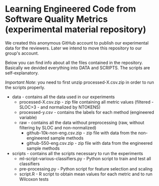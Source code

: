 # Learning Engineered Code from Software Quality Metrics (experimental material repository)

We created this anonymous GitHub account to publish our experimental data for the reviewers. Later we intend to move this repository to our group's account.

Below you can find info about all the files contained in the repository. Basically we devided everything into DATA and SCRIPTS. The scripts are self-explanatory. 

*Important Note*: you need to first unzip processed-X.csv.zip in order to run the scripts properly.

+ data - contains all the data used in our experiments
    - processed-X.csv.zip - zip file containing all metric values (filtered - SLOC>3 - and normalized by NTOKENS)
    - processed-y.csv - contains the labels for each method (engineered variable)
    - raw - contains all the data without preprocessing (raw, without filtering by SLOC and non-normalized)
        * github-10k-non-eng.csv.zip - zip file with data from the non-engineered sample methods
        * github-550-eng.csv.zip - zip file with data from the engineered sample methods
+ scripts - contains all the scripts necessary to run the experiments
    - ml-script-various-classifiers.py - Python script to train and test all classifiers
    - pre-processing.py - Python script for feature selection and scaling
    - script.R - R script to obtain mean values for each metric and to run Wilcoxon tests

